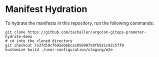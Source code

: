 # Manifest Hydration

To hydrate the manifests in this repository, run the following commands:

```shell
git clone https://github.com/zachaller/argocon-gitops-promoter-hydrate-demo
# cd into the cloned directory
git checkout 7a37d59cf692eb6bcac05890758fb921c92c5ff0
kustomize build ./user-configuration/staging/e2e
```
